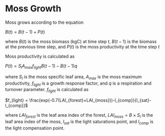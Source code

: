 # Moss Growth

Moss grows according to the equation


$B(t) = B(t-1) + P(t)$

where $B(t)$ is the moss biomass (kgC) at time step $t$, $B(t-1)$ is the biomass 
at the previous time step, and $P(t)$ is the moss productivity at the time step $t$

Moss productivity is calculated as 

$P(t) = S_lA_{max}f_{light}B(t-1) - B(t-1)q$

where $S_l$ is the moss specific leaf area, $A_{max}$ is the moss maximum productivity, 
$f_{light}$ is a growth response factor, and $q$ is a respiration and turnover parameter. 
$f_{light}$ is calculated as 

$f_{light} = \frac{exp(-0.7(LAI_{forest}+LAI_{moss}))-l_{comp}}{l_{sat}-l_{comp}}$  

where $LAI_{forest}$ is the leaf area index of the forest, $LAI_{moss} = B\times S_l$ 
is the leaf area index of the moss, $l_{sat}$ is the light saturations point, and 
$l_{comp}$ is the light compensation point.
